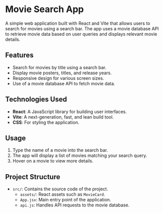 # Movie Search App

A simple web application built with React and Vite that allows users to search for movies using a search bar. The app uses a movie database API to retrieve movie data based on user queries and displays relevant movie details.

## Features

- Search for movies by title using a search bar.
- Display movie posters, titles, and release years.
- Responsive design for various screen sizes.
- Use of a movie database API to fetch movie data.

## Technologies Used

- **React**: A JavaScript library for building user interfaces.
- **Vite**: A next-generation, fast, and lean build tool.
- **CSS**: For styling the application.

## Usage

1. Type the name of a movie into the search bar.
2. The app will display a list of movies matching your search query.
3. Hover on a movie to view more details.

## Project Structure

- `src/`: Contains the source code of the project.
  - `assets/`: React assets such as `MovieCard`.
  - `App.jsx`: Main entry point of the application.
  - `api.js`: Handles API requests to the movie database.
